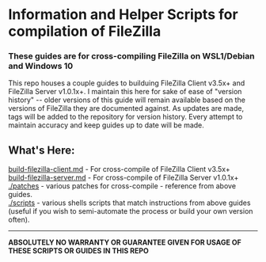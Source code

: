 # Information and Helper Scripts for compilation of FileZilla
### **These guides are for cross-compiling FileZilla on WSL1/Debian and Windows 10**

This repo houses a couple guides to builduing FileZilla Client v3.5x+ and FileZilla Server v1.0.1x+.
I maintain this here for sake of ease of "version history" -- older versions of this guide will remain available based on the versions of FileZilla they are documented against.
As updates are made, tags will be added to the repository for version history. Every attempt to maintain accuracy and keep guides up to date will be made.  

## What's Here: 
[build-filezilla-client.md](https://github.com/thecarnie/make-filezilla/blob/main/build-filezilla-client.md) - For cross-compile of FileZilla Client v3.5x+  
[build-filezilla-server.md](https://github.com/thecarnie/make-filezilla/blob/main/build-filezilla-server.md) - For cross-compile of FileZilla Server v1.0.1x+  
[./patches](https://github.com/thecarnie/make-filezilla/blob/main/patches) - various patches for cross-compile - reference from above guides.  
[./scripts](https://github.com/thecarnie/make-filezilla/blob/main/scripts) - various shells scripts that match instructions from above guides (useful if you wish to semi-automate the process or build your own version often).  

---
**ABSOLUTELY NO WARRANTY OR GUARANTEE GIVEN FOR USAGE OF THESE SCRIPTS OR GUIDES IN THIS REPO**
